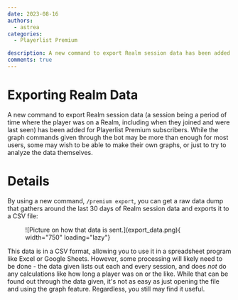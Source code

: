 ```yaml
---
date: 2023-08-16
authors:
  - astrea
categories:
  - Playerlist Premium

description: A new command to export Realm session data has been added for Playerlist Premium subscribers.
comments: true
---
```


# Exporting Realm Data

A new command to export Realm session data (a session being a period of time where the player was on a Realm, including when they joined and were last seen) has been added for Playerlist Premium subscribers. While the graph commands given through the bot may be more than enough for most users, some may wish to be able to make their own graphs, or just to try to analyze the data themselves.

<!-- more -->

# Details

By using a new command, `/premium export`, you can get a raw data dump that gathers around the last 30 days of Realm session data and exports it to a CSV file:

<figure markdown>
  ![Picture on how that data is sent.](export_data.png){ width="750" loading="lazy"}
</figure>

This data is in a CSV format, allowing you to use it in a spreadsheet program like Excel or Google Sheets. However, some processing will likely need to be done - the data given lists out each and every session, and does *not* do any calculations like how long a player was on or the like. While that can be found out through the data given, it's not as easy as just opening the file and using the graph feature. Regardless, you still may find it useful.
